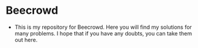 # Beecrowd

- This is my repository for Beecrowd. Here you will find my solutions for many problems. I hope that if you have any doubts, you can take them out here.
